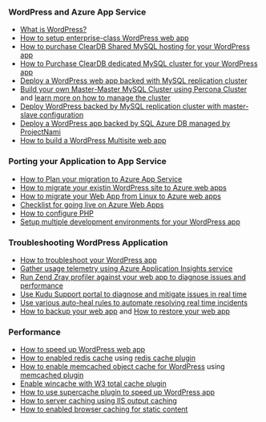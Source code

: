 
### WordPress and Azure App Service
* [What is WordPress? ](https://wordpress.org/)
* [How to setup enterprise-class WordPress web app](../articles/app-service-web/web-sites-php-enterprise-wordpress.md)
* [How to purchase ClearDB Shared MySQL hosting for your WordPress app](http://blog.syntaxc4.net/post/2012/12/03/provisioning-a-mysql-database-from-the-windows-azure-store.aspx)
* [How to Purchase ClearDB dedicated MySQL cluster for your WordPress app ](https://azure.microsoft.com/blog/announcing-new-mysql-premium-tiers-from-cleardb/)
* [Deploy a WordPress web app backed with MySQL replication cluster](https://azure.microsoft.com/documentation/templates/wordpress-mysql-replication/)
* [Build your own Master-Master MySQL Cluster using Percona Cluster](https://azure.microsoft.com/documentation/templates/mysql-ha-pxc/) and [learn more on how to manage the cluster](https://github.com/fanjeffrey/axiom.articles/tree/master/pxc)
* [Deploy WordPress backed by MySQL replication cluster with master-slave configuration](https://azure.microsoft.com/documentation/templates/mysql-replication/)
* [Deploy a WordPress app backed by SQL Azure DB managed by ProjectNami](https://azure.microsoft.com/marketplace/partners/projectnami/projectnami/)
* [How to build a WordPress Multisite web app](../articles/app-service-web/web-sites-php-convert-wordpress-multisite.md)

### Porting your Application to App Service
* [How to Plan your migration to Azure App Service](https://azure.microsoft.com/blog/how-to-plan-your-migration-to-azure-websites/)
* [How to migrate your existin WordPress site to Azure web apps](https://sunithamk.wordpress.com/2013/11/06/migrate-your-existing-wordpress-site-to-windows-azure/)
* [How to migrate your Web App from Linux to Azure web apps](https://www.movemetothecloud.net/LinuxMigration)
* [Checklist for going live on Azure Web Apps](https://sunithamk.wordpress.com/2015/10/27/azure-web-apps-basic-operations-checklist/)
* [How to configure PHP](../articles/app-service-web/web-sites-php-configure.md)
* [Setup multiple development environments for your WordPress app](../articles/app-service-web/app-service-web-staged-publishing-realworld-scenarios.md)

### Troubleshooting WordPress Application
* [How to troubleshoot your WordPress app](https://sunithamk.wordpress.com/2014/09/04/wordpress-troubleshooting-techniques-on-azure-websites/)
* [Gather usage  telemetry using Azure Application Insights  service](https://azure.microsoft.com/blog/usage-analytics-for-wordpress-with-azure-app-insights/)
* [Run Zend Zray profiler against your web app to diagnose issues and performance](https://sunithamk.wordpress.com/2015/08/04/profiling-php-application-on-azure-web-apps/)
* [Use Kudu Support portal to diagnose and mitigate issues in real time](https://sunithamk.wordpress.com/2015/11/04/diagnose-and-mitigate-issues-with-azure-web-apps-support-portal/)
* [Use various auto-heal rules to automate resolving real time incidents](http://microsoftazurewebsitescheatsheet.info/#auto-heal)
* [How to backup your web app](../articles/app-service-web/web-sites-backup.md) and [How to restore your web app](../articles/app-service-web/web-sites-restore.md)

### Performance
* [How to speed up WordPress web app](https://sunithamk.wordpress.com/2014/08/01/10-ways-to-speed-up-your-wordpress-site-on-azure-websites/)
* [How to enabled redis cache](../articles/redis-cache/cache-dotnet-how-to-use-azure-redis-cache.md) using [redis cache plugin](https://wordpress.org/plugins/wp-redis/)
* [How to enable memcached object cache for WordPress](../articles/app-service-web/web-sites-connect-to-redis-using-memcache-protocol.md) using [memcached plugin](https://wordpress.org/plugins/memcached/)
* [Enable wincache with W3 total cache plugin](https://wordpress.org/plugins/w3-total-cache/)
* [How to use supercache plugin to speed up WordPress app](http://ruslany.net/2008/12/speed-up-wordpress-on-iis-70/)
* [How to server caching using IIS output caching](http://blogs.msdn.com/b/brian_swan/archive/2011/06/08/performance-tuning-php-apps-on-windows-iis-with-output-caching.aspx)
* [How to enabled browser caching for static content](http://www.iis.net/configreference/system.webserver/staticcontent)

